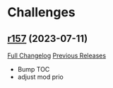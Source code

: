 # <DBM> Challenges

## [r157](https://github.com/DeadlyBossMods/DBM-Challenges/tree/r157) (2023-07-11)
[Full Changelog](https://github.com/DeadlyBossMods/DBM-Challenges/compare/r156...r157) [Previous Releases](https://github.com/DeadlyBossMods/DBM-Challenges/releases)

- Bump TOC  
- adjust mod prio  
